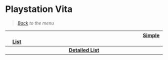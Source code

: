 # Playstation Vita


> *[Back](../games.md) to the menu*

| <img width="430" height="1">[Simple List](vita_list.md)<img width="430" height="1"> | 
| :---: |
| **[Detailed List](vita_info_games.md)** | 
